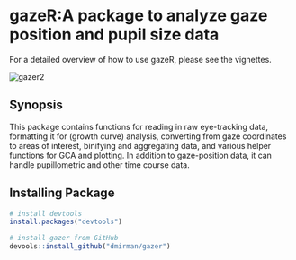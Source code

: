 # gazeR:A package to analyze gaze position and pupil size data

For a detailed overview of how to use gazeR, please see the vignettes.

![gazer2](https://user-images.githubusercontent.com/18429968/46034046-472caa80-c0c5-11e8-89c3-ff3f463a1868.jpeg)
## Synopsis

This package contains functions for reading in raw eye-tracking data, formatting it for (growth curve) analysis, converting from gaze coordinates to areas of interest, binifying and aggregating data, and various helper functions for GCA and plotting. In addition to gaze-position data, it can handle pupillometric and other time course data.

## Installing Package

``` r
# install devtools
install.packages("devtools")

# install gazer from GitHub
devools::install_github("dmirman/gazer")
``` 

